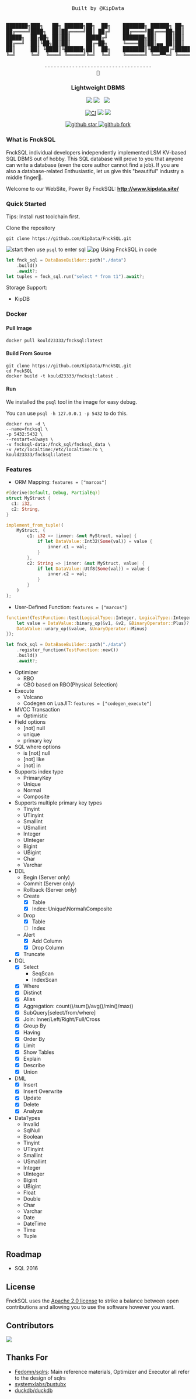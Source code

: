 <pre align="center">
Built by @KipData


███████╗███╗   ██╗ ██████╗██╗  ██╗    ███████╗ ██████╗ ██╗     
██╔════╝████╗  ██║██╔════╝██║ ██╔╝    ██╔════╝██╔═══██╗██║     
█████╗  ██╔██╗ ██║██║     █████╔╝     ███████╗██║   ██║██║     
██╔══╝  ██║╚██╗██║██║     ██╔═██╗     ╚════██║██║▄▄ ██║██║     
██║     ██║ ╚████║╚██████╗██║  ██╗    ███████║╚██████╔╝███████╗
╚═╝     ╚═╝  ╚═══╝ ╚═════╝╚═╝  ╚═╝    ╚══════╝ ╚══▀▀═╝ ╚══════╝

-----------------------------------
🖕
</pre>
<h3 align="center">
    Lightweight DBMS
</h3>

<p align="center">
    <a href="https://summer-ospp.ac.cn/org/orgdetail/0b09d23d-2510-4537-aa9d-45158bb6bdc2"><img src="https://img.shields.io/badge/OSPP-KipData-3DA639?logo=opensourceinitiative"></a>
    <a href="https://github.com/KipData/KipSQL/blob/main/LICENSE"><img src="https://img.shields.io/github/license/KipData/KipSQL"></a>
    &nbsp;
    <a href="https://www.rust-lang.org/community"><img src="https://img.shields.io/badge/Rust_Community%20-Join_us-brightgreen?style=plastic&logo=rust"></a>
</p>
<p align="center">
    <a href="https://github.com/KipData/KipSQL/actions/workflows/ci.yml"><img src="https://github.com/KipData/KipSQL/actions/workflows/ci.yml/badge.svg" alt="CI"></img></a>
    <a href="https://crates.io/crates/fnck_sql/"><img src="https://img.shields.io/crates/v/fnck_sql.svg"></a>
    <a href="https://hub.docker.com/r/kould23333/fncksql"><img src="https://img.shields.io/badge/Docker-fncksql-2496ED?logo=docker"></a>
</p>
<p align="center">
  <a href="https://github.com/KipData/KipSQL" target="_blank">
    <img src="https://img.shields.io/github/stars/KipData/KipSQL.svg?style=social" alt="github star"/>
    <img src="https://img.shields.io/github/forks/KipData/KipSQL.svg?style=social" alt="github fork"/>
  </a>
</p>

### What is FnckSQL

FnckSQL individual developers independently implemented LSM KV-based SQL DBMS out of hobby. This SQL database will prove to you that anyone can write a database (even the core author cannot find a job). If you are also a database-related Enthusiastic, let us give this "beautiful" industry a middle finger🖕.

Welcome to our WebSite, Power By FnckSQL: **http://www.kipdata.site/**

### Quick Started
Tips: Install rust toolchain first.

Clone the repository
``` shell
git clone https://github.com/KipData/FnckSQL.git
```
![start](./static/images/start.gif)
then use `psql` to enter sql
![pg](./static/images/pg.gif)
Using FnckSQL in code
```rust
let fnck_sql = DataBaseBuilder::path("./data")
    .build()
    .await?;
let tuples = fnck_sql.run("select * from t1").await?;
```
Storage Support:
- KipDB

### Docker
#### Pull Image
```shell
docker pull kould23333/fncksql:latest
```
#### Build From Source
~~~shell
git clone https://github.com/KipData/FnckSQL.git
cd FnckSQL
docker build -t kould23333/fncksql:latest .
~~~

#### Run
We installed the `psql` tool in the image for easy debug.

You can use `psql -h 127.0.0.1 -p 5432` to do this.

~~~shell
docker run -d \
--name=fncksql \
-p 5432:5432 \
--restart=always \
-v fncksql-data:/fnck_sql/fncksql_data \
-v /etc/localtime:/etc/localtime:ro \
kould23333/fncksql:latest
~~~

### Features
- ORM Mapping: `features = ["marcos"]`
```rust
#[derive(Default, Debug, PartialEq)]
struct MyStruct {
  c1: i32,
  c2: String,
}

implement_from_tuple!(
    MyStruct, (
        c1: i32 => |inner: &mut MyStruct, value| {
            if let DataValue::Int32(Some(val)) = value {
                inner.c1 = val;
            }
        },
        c2: String => |inner: &mut MyStruct, value| {
            if let DataValue::Utf8(Some(val)) = value {
                inner.c2 = val;
            }
        }
    )
);
```
- User-Defined Function: `features = ["marcos"]`
```rust
function!(TestFunction::test(LogicalType::Integer, LogicalType::Integer) -> LogicalType::Integer => |v1: ValueRef, v2: ValueRef| {
    let value = DataValue::binary_op(&v1, &v2, &BinaryOperator::Plus)?;
    DataValue::unary_op(&value, &UnaryOperator::Minus)
});

let fnck_sql = DataBaseBuilder::path("./data")
    .register_function(TestFunction::new())
    .build()
    .await?;
```
- Optimizer
  - RBO
  - CBO based on RBO(Physical Selection)
- Execute
  - Volcano
  - Codegen on LuaJIT: `features = ["codegen_execute"]`
- MVCC Transaction
  - Optimistic
- Field options
  - [not] null
  - unique
  - primary key
- SQL where options
  - is [not] null
  - [not] like
  - [not] in
- Supports index type
  - PrimaryKey
  - Unique
  - Normal
  - Composite
- Supports multiple primary key types
  - Tinyint
  - UTinyint
  - Smallint
  - USmallint
  - Integer
  - UInteger
  - Bigint
  - UBigint
  - Char
  - Varchar
- DDL
  - Begin (Server only)
  - Commit (Server only)
  - Rollback (Server only)
  - Create
    - [x] Table
    - [x] Index: Unique\Normal\Composite
  - Drop
    - [x] Table
    - [ ] Index
  - Alert
    - [x] Add Column
    - [x] Drop Column
  - [x] Truncate
- DQL
  - [x] Select
    - SeqScan
    - IndexScan
  - [x] Where
  - [x] Distinct
  - [x] Alias
  - [x] Aggregation: count()/sum()/avg()/min()/max()
  - [x] SubQuery[select/from/where]
  - [x] Join: Inner/Left/Right/Full/Cross
  - [x] Group By
  - [x] Having
  - [x] Order By
  - [x] Limit
  - [x] Show Tables
  - [x] Explain
  - [x] Describe
  - [x] Union
- DML
  - [x] Insert
  - [x] Insert Overwrite
  - [x] Update
  - [x] Delete
  - [x] Analyze
- DataTypes
  - Invalid
  - SqlNull
  - Boolean
  - Tinyint
  - UTinyint
  - Smallint
  - USmallint
  - Integer
  - UInteger
  - Bigint
  - UBigint
  - Float
  - Double
  - Char
  - Varchar
  - Date
  - DateTime
  - Time
  - Tuple

## Roadmap
- SQL 2016

## License

FnckSQL uses the [Apache 2.0 license][1] to strike a balance between
open contributions and allowing you to use the software however you want.

[1]: <https://github.com/KipData/KipSQL/blob/main/LICENSE>

## Contributors
[![](https://opencollective.com/fncksql/contributors.svg?width=890&button=false)](https://github.com/KipData/FnckSQL/graphs/contributors)

## Thanks For
- [Fedomn/sqlrs](https://github.com/Fedomn/sqlrs): Main reference materials, Optimizer and Executor all refer to the design of sqlrs
- [systemxlabs/bustubx](https://github.com/systemxlabs/bustubx)
- [duckdb/duckdb](https://github.com/duckdb/duckdb)
